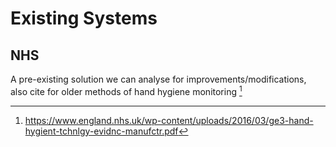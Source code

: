 # Existing Systems
## NHS
A pre-existing solution we can analyse for improvements/modifications, also cite for older methods of hand hygiene monitoring [^1]

[^1]: https://www.england.nhs.uk/wp-content/uploads/2016/03/ge3-hand-hygient-tchnlgy-evidnc-manufctr.pdf